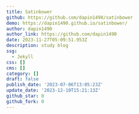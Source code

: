 ```yaml
---
title: Satinbower
github: https://github.com/dapin1490/satinbower
demo: https://dapin1490.github.io/satinbower/
author: dapin1490
author_link: https://github.com/dapin1490
date: 2023-11-27T05:09:51.953Z
description: study blog
ssg:
  - Jekyll
css: []
cms: []
category: []
draft: false
publish_date: '2023-07-06T13:05:23Z'
update_date: '2023-12-10T15:21:13Z'
github_star: 0
github_fork: 0
---
```

